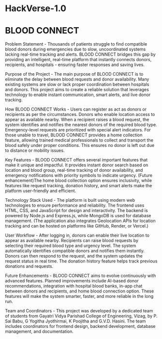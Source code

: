 # HackVerse-1.0
# BLOOD CONNECT
Problem Statement - Thousands of patients struggle to find compatible blood donors during emergencies due to slow, uncoordinated systems lacking real-time tracking and alerts. BLOOD CONNECT bridges this gap by providing an intelligent, real-time platform that instantly connects donors, recipients, and hospitals - ensuring faster responses and saving lives.

Purpose of the Project - The main purpose of BLOOD CONNECT is to eliminate the delay between blood requests and donor availability. Many existing systems are slow or lack proper coordination between hospitals and donors. This project aims to create a reliable  solution that leverages technology to enable instant communication, smart alerts, and live donor tracking.

How BLOOD CONNECT Works - Users can register as act as donors or recipients as per the circumstances. Donors who enable location access  to appear as available nearby. When a recipient raises a blood request, the system identifies and notifies the nearest donors of the required blood type. Emergency-level requests are prioritized with special alert indicators. For those unable to travel, BLOOD CONNECT provides a home collection feature, allowing trained medical professionals to collect and transport the blood safely under proper conditions. This ensures no donor is left out due to distance or mobility issues.

Key Features - BLOOD CONNECT offers several important features that make it unique and impactful. It provides instant donor search based on location and blood group, real-time tracking of donor availability, and emergency notifications with priority symbols to indicate urgency. (Future enhancement)The home blood collection option ensures inclusivity, while features like request tracking, donation history, and smart alerts make the platform user-friendly and efficient.

Technology Stack Used - The platform is built using modern web technologies to ensure performance and reliability. The frontend uses HTML, CSS, and JavaScript for design and interactivity. The backend is powered by Node.js and Express.js, while MongoDB is used for database management. (The application also integrates Geolocation APIs for location tracking and can be hosted on platforms like GitHub, Render, or Vercel.)

User Workflow - After logging in, donors can enable their live location to appear as available nearby. Recipients can raise blood requests by selecting their required blood type and urgency level. The system automatically identifies compatible donors and notifies them instantly. Donors can then respond to the request, and the system updates the request status in real time. The donation history feature helps track previous donations and requests.

Future Enhancements - BLOOD CONNECT aims to evolve continuously with advanced features. Planned improvements include AI-based donor recommendations, integration with hospital blood banks, in-app chat between donors and recipients, and home blood connection option. These features will make the system smarter, faster, and more reliable in the long run.

Team and Coordinators - This project was developed by a dedicated team of students from Gayatri Vidya Parishad College of Engineering, Vizag, by P. Sai Babu, G Yogitha Jyothirmai, K Poojitha and G.V.D. Hasini.
The team includes coordinators for frontend design, backend development, database management, and documentation.
